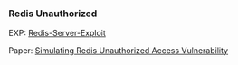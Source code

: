 ### Redis Unauthorized

EXP: [Redis-Server-Exploit](https://raw.githubusercontent.com/Avinash-acid/Redis-Server-Exploit/master/redis.py)

Paper: [Simulating Redis Unauthorized Access Vulnerability](https://zhuzhuuu.com/pentesting-simulation/2018-07/redis-unauthorized-access-vul)